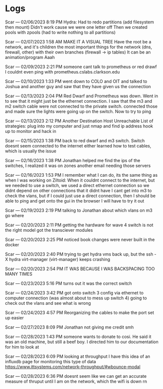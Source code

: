 # Logs

Scar — 02/06/2023 8:19 PM
Hydra:
Had to redo partitions (add filesystem then mount)
Didn't work cause we were one letter off
Then we created pools with zpools (had to write nothing to all partitions)

Scar — 02/07/2023 1:58 AM
MAKE IT A VISUAL TREE
Have the root be a network, and it's children the most important things for the network (dns, firewall, other) with their own branches (firewall -> ip tables)
It can be an animation/program
Aaah

Scar — 02/09/2023 2:21 PM
someone cant talk to prometheus or red drawf
I couldnt even ping with prometheus.cslabs.clarkson.edu

Scar — 02/10/2023 1:33 PM
went down to COLO and OIT and talked to Joshua and another guy and saw that they have given us the connection

Scar — 02/13/2023 2:04 PM
Red Dwarf and Prometheus was down. Went in to see that it might just be the ethernet connection. I saw that the m3 and m2 switch cable were not connected to the private switch. connected those and made sure the lights were going up on the switch. Now to try to ping

Scar — 02/13/2023 2:12 PM
Another Destination Host Unreachable
List of strategies:
plug into my computer and just nmap and find ip address
hook up to monitor and hack in

Scar — 02/15/2023 1:38 PM
back to red dwarf and m3 switch. Switch doesnt seem connected to the internet either
learned how to test cables, which is usually the issue

Scar — 02/16/2023 1:38 PM
Jonathan helped me find the ips of the switches, I realized it was on zones
another email needing those servers

Scar — 02/16/2023 1:53 PM
I remember what I can do, its the same thing as when I was working on Ziltoid:
When it couldnt connect to the internet, but we needed to use a switch, we used a direct ethernet connection so we didnt depend on other connections that it didnt have
I cant get into m3 to check the vlans, but if I could just use a direct connection, then I should be able to ping and get onto the gui in the browser
I will have to try it out

Scar — 02/19/2023 2:19 PM
talking to Jonathan about which vlans on m3 go where

Scar — 02/20/2023 2:11 PM
getting the hardware for wave 4
switch is not the right model
got the transciever modules

Scar — 02/20/2023 2:25 PM
noticed book changes were never built in the docker

Scar — 02/20/2023 2:40 PM
trying to get hydra vms back up, but the ssh -X hydra virt-manager
 (virt-manager) keeps crashing

 Scar — 02/20/2023 2:54 PM
IT WAS BECAUSE I WAS BACKSPACING TOO MANY TIMES

Scar — 02/23/2023 5:16 PM
turns out it was the correct switch

Scar — 02/24/2023 3:42 PM
got onto switch 3 config via ethernet to computer connection (was almost about to mess up switch 4)
going to check out the vlans and see what is wrong

Scar — 02/24/2023 4:57 PM
Reorganizing the cables to make the port set up easier

Scar — 02/27/2023 8:09 PM
Jonathan not giving me credit smh

Scar — 02/28/2023 1:43 PM
someone wants to donate to cosi. He said it was an old machine, but still a beef boy. I directed him to our documentation for him to look at

Scar — 02/28/2023 6:09 PM
looking at throughput
I have this idea of an influxdb page for monitoring this type of data
https://www.ittsystems.com/network-throughput/#wbounce-modal

Scar — 02/28/2023 6:36 PM
doesnt seem like we can get an accurate measure of thruput until I am on the network, which the wifi is down rn